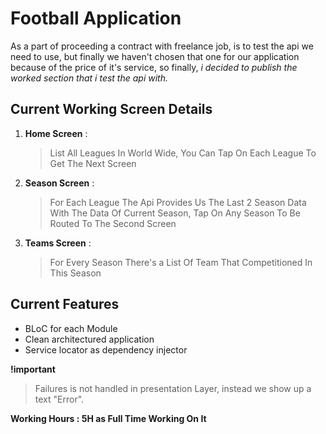 # Football Application

As a part of proceeding a contract with freelance job, is to test the api we need to use, but finally we haven't chosen that one for our application because of the price of it's service, so finally, _i decided to publish the worked section that i test the api with._  

## Current Working Screen Details 

 1. **Home Screen** :  
 
    > List All Leagues In World Wide, You Can Tap On Each League To Get The Next Screen  
 
 2. **Season Screen** :  
    
    > For Each League The Api Provides Us The Last 2 Season Data With The Data Of Current Season, Tap On Any Season To Be Routed To The Second Screen  
 
 3. **Teams Screen** :  
    
    > For Every Season There's a List Of Team That Competitioned In This Season  

## Current Features

- BLoC for each Module 
- Clean architectured application 
- Service locator as dependency injector 

**!important**  
> Failures is not handled in presentation Layer, instead we show up a text "Error".

**Working Hours : 5H as Full Time Working On It**
